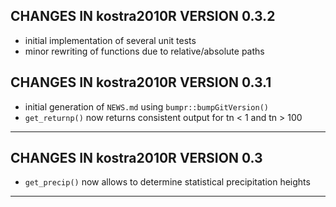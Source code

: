 ## CHANGES IN kostra2010R VERSION 0.3.2

* initial implementation of several unit tests
* minor rewriting of functions due to relative/absolute paths

## CHANGES IN kostra2010R VERSION 0.3.1

* initial generation of `NEWS.md` using `bumpr::bumpGitVersion()`
* `get_returnp()` now returns consistent output for tn < 1 and tn > 100

-----

## CHANGES IN kostra2010R VERSION 0.3

* `get_precip()` now allows to determine statistical precipitation heights

-----
